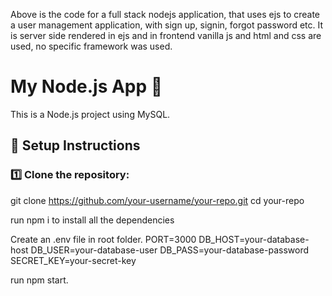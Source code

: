 Above is the code for a full stack nodejs application, that uses ejs to create a user management application, with sign up, signin, forgot password etc.
It is server side rendered in ejs and in frontend vanilla js and html and css are used, no specific framework was used.

# My Node.js App 🚀

This is a Node.js project using MySQL.

## 📌 Setup Instructions

### 1️⃣ Clone the repository:

git clone https://github.com/your-username/your-repo.git
cd your-repo

run npm i to install all the dependencies

Create an .env file in root folder.
PORT=3000
DB_HOST=your-database-host
DB_USER=your-database-user
DB_PASS=your-database-password
SECRET_KEY=your-secret-key

run npm start.
